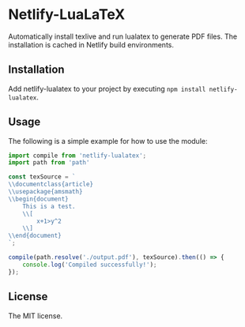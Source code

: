 # Netlify-LuaLaTeX

Automatically install texlive and run lualatex to generate PDF files. The installation is cached in Netlify build environments.

## Installation

Add netlify-lualatex to your project by executing `npm install netlify-lualatex`.

## Usage

The following is a simple example for how to use the module:

```js
import compile from 'netlify-lualatex';
import path from 'path'

const texSource = `
\\documentclass{article}
\\usepackage{amsmath}
\\begin{document}
    This is a test.
    \\[
        x+1>y^2
    \\]
\\end{document}
`;

compile(path.resolve('./output.pdf'), texSource).then(() => {
    console.log('Compiled successfully!');
});
```

## License

The MIT license.